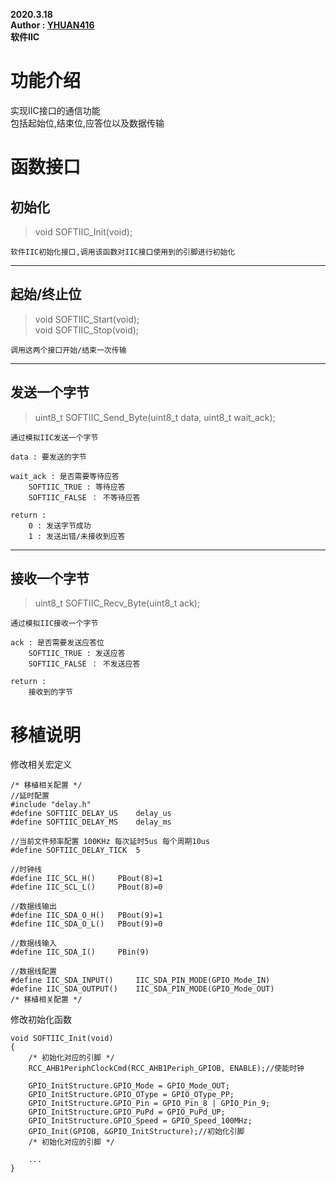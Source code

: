 **2020.3.18**  
**Author : [YHUAN416](https://github.com/yhuan416)**  
**软件IIC**

# 功能介绍
实现IIC接口的通信功能  
包括起始位,结束位,应答位以及数据传输

# 函数接口

## 初始化
> void SOFTIIC_Init(void);
```
软件IIC初始化接口,调用该函数对IIC接口使用到的引脚进行初始化
```
---

## 起始/终止位
> void SOFTIIC_Start(void);  
> void SOFTIIC_Stop(void);  
```
调用这两个接口开始/结束一次传输
```
---

## 发送一个字节
> uint8_t SOFTIIC_Send_Byte(uint8_t data, uint8_t wait_ack);
```
通过模拟IIC发送一个字节  

data : 要发送的字节  

wait_ack : 是否需要等待应答   
    SOFTIIC_TRUE : 等待应答  
    SOFTIIC_FALSE ： 不等待应答

return :   
    0 : 发送字节成功  
    1 : 发送出错/未接收到应答
```
---

## 接收一个字节
> uint8_t SOFTIIC_Recv_Byte(uint8_t ack);  
```
通过模拟IIC接收一个字节  

ack : 是否需要发送应答位  
    SOFTIIC_TRUE : 发送应答  
    SOFTIIC_FALSE ： 不发送应答

return :
    接收到的字节
```

# 移植说明
修改相关宏定义
```
/* 移植相关配置 */
//延时配置
#include "delay.h"
#define SOFTIIC_DELAY_US	delay_us
#define SOFTIIC_DELAY_MS	delay_ms

//当前文件频率配置 100KHz 每次延时5us 每个周期10us
#define SOFTIIC_DELAY_TICK	5

//时钟线
#define IIC_SCL_H()		PBout(8)=1
#define IIC_SCL_L()		PBout(8)=0

//数据线输出
#define IIC_SDA_O_H()	PBout(9)=1
#define IIC_SDA_O_L()	PBout(9)=0

//数据线输入
#define IIC_SDA_I()		PBin(9)

//数据线配置
#define IIC_SDA_INPUT()		IIC_SDA_PIN_MODE(GPIO_Mode_IN)
#define IIC_SDA_OUTPUT()	IIC_SDA_PIN_MODE(GPIO_Mode_OUT)
/* 移植相关配置 */
```
修改初始化函数
```
void SOFTIIC_Init(void)
{
	/* 初始化对应的引脚 */
	RCC_AHB1PeriphClockCmd(RCC_AHB1Periph_GPIOB, ENABLE);//使能时钟
	
	GPIO_InitStructure.GPIO_Mode = GPIO_Mode_OUT;
	GPIO_InitStructure.GPIO_OType = GPIO_OType_PP;
	GPIO_InitStructure.GPIO_Pin = GPIO_Pin_8 | GPIO_Pin_9;
	GPIO_InitStructure.GPIO_PuPd = GPIO_PuPd_UP;
	GPIO_InitStructure.GPIO_Speed = GPIO_Speed_100MHz;
	GPIO_Init(GPIOB, &GPIO_InitStructure);//初始化引脚
	/* 初始化对应的引脚 */
	
	...
}
```